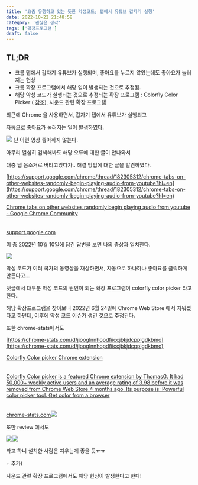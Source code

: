 ```yaml
---
title: '요즘 유행하고 있는 듯한 악성코드; 탭에서 유튜브 갑자기 실행'
date: 2022-10-22 21:48:58
category: '괜찮은 생각'
tags: ['확장프로그램']
draft: false
---
```


## TL;DR

- 크롬 탭에서 갑자기 유튜브가 실행되며, 좋아요를 누르지 않았는데도 좋아요가 눌러지는 현상
- 크롬 확장 프로그램에서 해당 일이 발생되는 것으로 추정됨.
- 해당 악성 코드가 실행되는 것으로 추정되는 확장 프로그램 : Colorfly Color Picker ( [참조](https://support.google.com/chrome/thread/182305312/chrome-tabs-on-other-websites-randomly-begin-playing-audio-from-youtube?hl=en)), 사운드 관련 확장 프로그램

최근에 Chrome 을 사용하면서, 갑자기 탭에서 유튜브가 실행되고

자동으로 좋아요가 눌러지는 일이 발생하였다.

![](https://blog.kakaocdn.net/dn/yXgGQ/btrPfm17lm3/KbyYBqgcDX1g6zSirSjkK1/img.png) 난 이런 영상 좋아하지 않는다.

아무리 열심히 검색해봐도 해당 오류에 대한 글이 안나와서

대충 탭 음소거로 버티고있다가.. 해결 방법에 대한 글을 발견하였다.

[https://support.google.com/chrome/thread/182305312/chrome-tabs-on-other-websites-randomly-begin-playing-audio-from-youtube?hl=en](https://support.google.com/chrome/thread/182305312/chrome-tabs-on-other-websites-randomly-begin-playing-audio-from-youtube?hl=en)

[Chrome tabs on other websites randomly begin playing audio from youtube - Google Chrome Community\
\
\
support.google.com](https://support.google.com/chrome/thread/182305312/chrome-tabs-on-other-websites-randomly-begin-playing-audio-from-youtube?hl=en)

이 중 2022년 10월 10일에 담긴 답변을 보면 나의 증상과 일치한다.

![](https://blog.kakaocdn.net/dn/bJaKpV/btrPg1ig9xb/FIL4qc53vq0D5R6cjbCQU0/img.png)

악성 코드가 여러 국가의 동영상을 재상하면서, 자동으로 하나하나 좋아요를 클릭하게 만든다고...

댓글에서 대부분 악성 코드의 원인이 되는 확장 프로그램이 colorfly color picker 라고 한다..

해당 확장프로그램을 찾아보니 2022년 6월 24일에 Chrome Web Store 에서 지워졌다고 하던데, 이후에 악성 코드 이슈가 생긴 것으로 추정된다.

또한 chrome-stats에서도

[https://chrome-stats.com/d/jjooglnnhopdfiiccjbkjdcpplgdkbmo](https://chrome-stats.com/d/jjooglnnhopdfiiccjbkjdcpplgdkbmo)

[Colorfly Color picker Chrome extension\
\
\
Colorfly Color picker is a featured Chrome extension by ThomasG. It had 50,000+ weekly active users and an average rating of 3.98 before it was removed from Chrome Web Store 4 months ago. Its purpose is: Powerful color picker tool. Get color from a browser\
\
\
chrome-stats.com](https://chrome-stats.com/d/chrome-stats.com/d/jjooglnnhopdfiiccjbkjdcpplgdkbmo)![](https://blog.kakaocdn.net/dn/qLjOh/btrPlHXcySp/khAY9IEEKkN8FmusghpDL0/img.png)

또한 review 에서도

![](https://blog.kakaocdn.net/dn/pDyDY/btrPgLmuVKo/IUeNqzfJ1cIZiFQKbKiW7k/img.png)![](https://blog.kakaocdn.net/dn/EKsJz/btrPlGKKYCN/UjgyI1tGEjrB68z7WEOIN1/img.png)

라고 하니 설치한 사람은 지우는게 좋을 듯ㅠㅠ

\+ 추가)

사운드 관련 확장 프로그램에서도 해당 현상이 발생한다고 한다!
